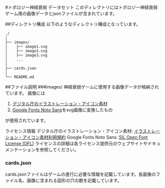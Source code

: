 #トポロジー神経衰弱 データセット
このディレクトリにはトポロジー神経衰弱ゲーム用の画像データとjsonファイルが含まれています。

##ディレクトリ構成
以下のようなディレクトリ構成となっています。

```
./
│
├── images/
│    ├── image1.svg
│    ├── image2.svg
│    ├── image3.svg
│    ...
│
├── cards.json
│
└── README.md

```

##ファイル説明
###images/
神経衰弱ゲームに使用する画像データが格納されています。
画像には
1. [デジタル庁のイラストレーション・アイコン素材](https://www.digital.go.jp/policies/servicedesign/designsystem/Illustration_Icons/)
2. [Google Fonts Noto Sans](https://fonts.google.com/noto/fonts?query=Noto+Sans)をsvg画像に変換したもの

が使用されています。

ライセンス情報
デジタル庁のイラストレーション・アイコン素材: [イラストレーション・アイコン素材利用規約](https://www.digital.go.jp/policies/servicedesign/designsystem/Illustration_Icons/terms_of_use/)
Google Fonts Noto Sans: [SIL Open Font License (OFL)](https://scripts.sil.org/cms/scripts/page.php?site_id=nrsi&id=OFL)
ライセンスの詳細は各ライセンス提供元のウェブサイトやドキュメンテーションを参照してください。

### cards.json
cards.jsonファイルはゲームの進行に必要な情報を記載しています。各画像のファイル名、画像に含まれる図形の穴の数を記載しています。

